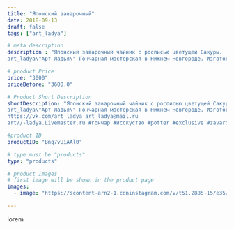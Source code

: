 ```yaml
---
title: "Японский заварочный"
date: 2018-09-13
draft: false
tags: ["art_ladya"]

# meta description
description : "Японский заварочный чайник с росписью цветущей Сакуры.
art_ladya\"Арт Ладья\" Гончарная мастерская в Нижнем Новгороде. Изготовление керамики и мастер//-классы п"

# product Price
price: "3000"
priceBefore: "3600.0"

# Product Short Description
shortDescription: "Японский заварочный чайник с росписью цветущей Сакуры.
art_ladya\"Арт Ладья\" Гончарная мастерская в Нижнем Новгороде. Изготовление керамики и мастер//-классы по обучению. 
https://vk.com/art_ladya art_ladya@mail.ru 
art//-ladya.Livemaster.ru #гончар #исскуство #potter #exclusive #zavarotnyuk #керамикаручнаяработа #керамиканазаказ #handmade #керамика #гончарнаяпосуда #эксклюзивнаякерамика #painter #tea #decor #ceramicar #nntoday #claygoods #restaurant #earthenware #ceramic #design #elfish #sakura #flowers #ceramicart #teapot #заварочныйчайник #clay #авторскаякерамика"

#product ID
productID: "Bnq7vUiAAl0"

# type must be "products"
type: "products"

# product Images
# first image will be shown in the product page
images:
  - image: "https://scontent-arn2-1.cdninstagram.com/v/t51.2885-15/e35/41621785_551720308592872_4625045942050318207_n.jpg?se=7&tp=1&_nc_ht=scontent-arn2-1.cdninstagram.com&_nc_cat=104&_nc_ohc=CBUOFV_LMEkAX-iliZg&ccb=7-4&oh=80f1dd87edf626c84cd1bd433b0abbd7&oe=60864C85&_nc_sid=86f79a&ig_cache_key=MTg2NzU2NzczMjEwMzMxNzg3Ng%3D%3D.2-ccb7-4"

---
```

lorem
